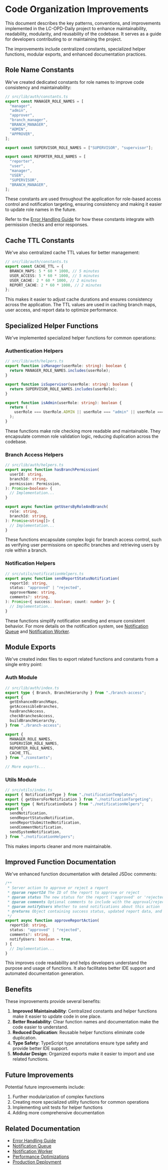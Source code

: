 # Code Organization Improvements

This document describes the key patterns, conventions, and improvements implemented in the LC-OPD-Daily project to enhance maintainability, readability, modularity, and reusability of the codebase. It serves as a guide for developers contributing to or maintaining the project.

The improvements include centralized constants, specialized helper functions, modular exports, and enhanced documentation practices.

## Role Name Constants

We've created dedicated constants for role names to improve code consistency and maintainability:

```typescript
// src/lib/auth/constants.ts
export const MANAGER_ROLE_NAMES = [
  "manager",
  "admin",
  "approver",
  "branch_manager",
  "BRANCH_MANAGER",
  "ADMIN",
  "APPROVER",
];

export const SUPERVISOR_ROLE_NAMES = ["SUPERVISOR", "supervisor"];

export const REPORTER_ROLE_NAMES = [
  "reporter",
  "user",
  "manager",
  "USER",
  "SUPERVISOR",
  "BRANCH_MANAGER",
];
```

These constants are used throughout the application for role-based access control and notification targeting, ensuring consistency and making it easier to update role names in the future.

Refer to the [Error Handling Guide](./error-handling-guide.md) for how these constants integrate with permission checks and error responses.

## Cache TTL Constants

We've also centralized cache TTL values for better management:

```typescript
// src/lib/auth/constants.ts
export const CACHE_TTL = {
  BRANCH_MAPS: 5 * 60 * 1000, // 5 minutes
  USER_ACCESS: 5 * 60 * 1000, // 5 minutes
  USER_CACHE: 2 * 60 * 1000, // 2 minutes
  REPORT_CACHE: 2 * 60 * 1000, // 2 minutes
};
```

This makes it easier to adjust cache durations and ensures consistency across the application. The TTL values are used in caching branch maps, user access, and report data to optimize performance.

## Specialized Helper Functions

We've implemented specialized helper functions for common operations:

### Authentication Helpers

```typescript
// src/lib/auth/helpers.ts
export function isManager(userRole: string): boolean {
  return MANAGER_ROLE_NAMES.includes(userRole);
}

export function isSupervisor(userRole: string): boolean {
  return SUPERVISOR_ROLE_NAMES.includes(userRole);
}

export function isAdmin(userRole: string): boolean {
  return (
    userRole === UserRole.ADMIN || userRole === "admin" || userRole === "ADMIN"
  );
}
```

These functions make role checking more readable and maintainable. They encapsulate common role validation logic, reducing duplication across the codebase.

### Branch Access Helpers

```typescript
// src/lib/auth/helpers.ts
export async function hasBranchPermission(
  userId: string,
  branchId: string,
  permission: Permission,
): Promise<boolean> {
  // Implementation...
}

export async function getUsersByRoleAndBranch(
  role: string,
  branchId: string,
): Promise<string[]> {
  // Implementation...
}
```

These functions encapsulate complex logic for branch access control, such as verifying user permissions on specific branches and retrieving users by role within a branch.

### Notification Helpers

```typescript
// src/utils/notificationHelpers.ts
export async function sendReportStatusNotification(
  reportId: string,
  status: "approved" | "rejected",
  approverName: string,
  comments?: string,
): Promise<{ success: boolean; count: number }> {
  // Implementation...
}
```

These functions simplify notification sending and ensure consistent behavior. For more details on the notification system, see [Notification Queue](./notification-queue.md) and [Notification Worker](./notification-worker.md).

## Module Exports

We've created index files to export related functions and constants from a single entry point:

### Auth Module

```typescript
// src/lib/auth/index.ts
export type { Branch, BranchHierarchy } from "./branch-access";
export {
  getEnhancedBranchMaps,
  getAccessibleBranches,
  hasBranchAccess,
  checkBranchesAccess,
  buildBranchHierarchy,
} from "./branch-access";

export {
  MANAGER_ROLE_NAMES,
  SUPERVISOR_ROLE_NAMES,
  REPORTER_ROLE_NAMES,
  CACHE_TTL,
} from "./constants";

// More exports...
```

### Utils Module

```typescript
// src/utils/index.ts
export { NotificationType } from "./notificationTemplates";
export { getUsersForNotification } from "./notificationTargeting";
export type { NotificationData } from "./notificationHelpers";
export {
  sendNotification,
  sendReportStatusNotification,
  sendReportSubmittedNotification,
  sendCommentNotification,
  sendSystemNotification,
} from "./notificationHelpers";
```

This makes imports cleaner and more maintainable.

## Improved Function Documentation

We've enhanced function documentation with detailed JSDoc comments:

```typescript
/**
 * Server action to approve or reject a report
 * @param reportId The ID of the report to approve or reject
 * @param status The new status for the report ('approved' or 'rejected')
 * @param comments Optional comments to include with the approval/rejection
 * @param notifyUsers Whether to send notifications about this action
 * @returns Object containing success status, updated report data, and a message
 */
export async function approveReportAction(
  reportId: string,
  status: "approved" | "rejected",
  comments?: string,
  notifyUsers: boolean = true,
) {
  // Implementation...
}
```

This improves code readability and helps developers understand the purpose and usage of functions. It also facilitates better IDE support and automated documentation generation.

## Benefits

These improvements provide several benefits:

1. **Improved Maintainability**: Centralized constants and helper functions make it easier to update code in one place.
2. **Better Readability**: Clear function names and documentation make the code easier to understand.
3. **Reduced Duplication**: Reusable helper functions eliminate code duplication.
4. **Type Safety**: TypeScript type annotations ensure type safety and provide better IDE support.
5. **Modular Design**: Organized exports make it easier to import and use related functions.

## Future Improvements

Potential future improvements include:

1. Further modularization of complex functions
2. Creating more specialized utility functions for common operations
3. Implementing unit tests for helper functions
4. Adding more comprehensive documentation

## Related Documentation

- [Error Handling Guide](./error-handling-guide.md)
- [Notification Queue](./notification-queue.md)
- [Notification Worker](./notification-worker.md)
- [Performance Optimizations](./performance-optimizations.md)
- [Production Deployment](./production-deployment.md)

